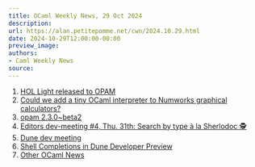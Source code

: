 ```yaml
---
title: OCaml Weekly News, 29 Oct 2024
description:
url: https://alan.petitepomme.net/cwn/2024.10.29.html
date: 2024-10-29T12:00:00-00:00
preview_image:
authors:
- Caml Weekly News
source:
---
```


<ol><li><a href="https://alan.petitepomme.net/cwn/2024.10.29.html#1">HOL Light released to OPAM</a></li><li><a href="https://alan.petitepomme.net/cwn/2024.10.29.html#2">Could we add a tiny OCaml interpreter to Numworks graphical calculators?</a></li><li><a href="https://alan.petitepomme.net/cwn/2024.10.29.html#3">opam 2.3.0~beta2</a></li><li><a href="https://alan.petitepomme.net/cwn/2024.10.29.html#4">Editors dev-meeting #4, Thu. 31th: Search by type à la Sherlodoc 🕵️</a></li><li><a href="https://alan.petitepomme.net/cwn/2024.10.29.html#5">Dune dev meeting</a></li><li><a href="https://alan.petitepomme.net/cwn/2024.10.29.html#6">Shell Completions in Dune Developer Preview</a></li><li><a href="https://alan.petitepomme.net/cwn/2024.10.29.html#7">Other OCaml News</a></li></ol>
